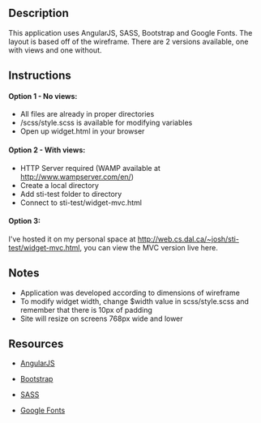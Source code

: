 ## Description
This application uses AngularJS, SASS, Bootstrap and Google Fonts. The layout is based off of the wireframe. There are 2 versions available, one with views and one without.

## Instructions
#### Option 1 - No views:
- All files are already in proper directories
- /scss/style.scss is available for modifying variables
- Open up widget.html in your browser

#### Option 2 - With views:
- HTTP Server required (WAMP available at http://www.wampserver.com/en/)
- Create a local directory
- Add sti-test folder to directory
- Connect to sti-test/widget-mvc.html

#### Option 3:
I've hosted it on my personal space at http://web.cs.dal.ca/~josh/sti-test/widget-mvc.html, you can view the MVC version live here.

## Notes
- Application was developed according to dimensions of wireframe
- To modify widget width, change $width value in scss/style.scss and remember that there is 10px of padding
- Site will resize on screens 768px wide and lower

## Resources

* [AngularJS]
* [Bootstrap]
* [SASS]
* [Google Fonts]


   [AngularJS]: <http://angularjs.org>
   [Bootstrap]: <http://getbootstrap.com/>
   [SASS]: <http://sass-lang.com/>
   [Google Fonts]: <https://fonts.google.com/>
